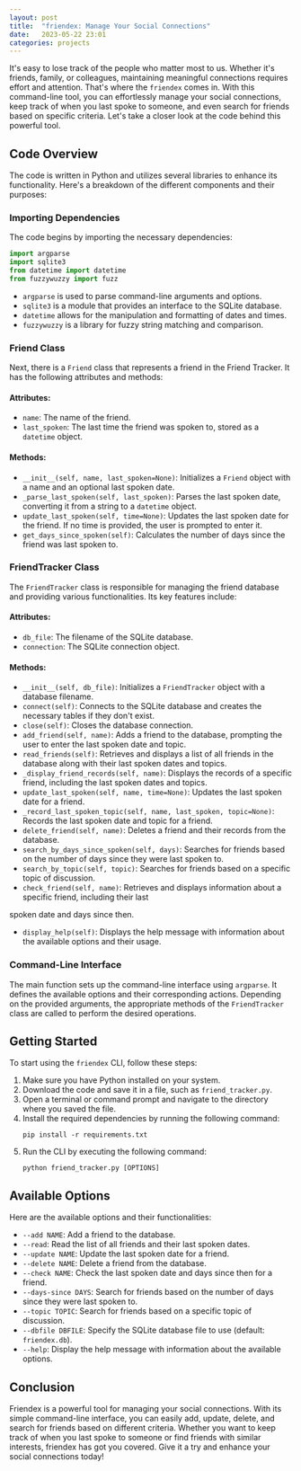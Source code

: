 ```yaml
---
layout: post
title:  "friendex: Manage Your Social Connections"
date:   2023-05-22 23:01
categories: projects
---
```


It's easy to lose track of the people who matter most to us. Whether it's friends, family, or colleagues, maintaining meaningful connections requires effort and attention. That's where the `friendex` comes in. With this command-line tool, you can effortlessly manage your social connections, keep track of when you last spoke to someone, and even search for friends based on specific criteria. Let's take a closer look at the code behind this powerful tool.

## Code Overview

The code is written in Python and utilizes several libraries to enhance its functionality. Here's a breakdown of the different components and their purposes:

### Importing Dependencies

The code begins by importing the necessary dependencies:

```python
import argparse
import sqlite3
from datetime import datetime
from fuzzywuzzy import fuzz
```

- `argparse` is used to parse command-line arguments and options.
- `sqlite3` is a module that provides an interface to the SQLite database.
- `datetime` allows for the manipulation and formatting of dates and times.
- `fuzzywuzzy` is a library for fuzzy string matching and comparison.

### Friend Class

Next, there is a `Friend` class that represents a friend in the Friend Tracker. It has the following attributes and methods:

#### Attributes:

- `name`: The name of the friend.
- `last_spoken`: The last time the friend was spoken to, stored as a `datetime` object.

#### Methods:

- `__init__(self, name, last_spoken=None)`: Initializes a `Friend` object with a name and an optional last spoken date.
- `_parse_last_spoken(self, last_spoken)`: Parses the last spoken date, converting it from a string to a `datetime` object.
- `update_last_spoken(self, time=None)`: Updates the last spoken date for the friend. If no time is provided, the user is prompted to enter it.
- `get_days_since_spoken(self)`: Calculates the number of days since the friend was last spoken to.

### FriendTracker Class

The `FriendTracker` class is responsible for managing the friend database and providing various functionalities. Its key features include:

#### Attributes:

- `db_file`: The filename of the SQLite database.
- `connection`: The SQLite connection object.

#### Methods:

- `__init__(self, db_file)`: Initializes a `FriendTracker` object with a database filename.
- `connect(self)`: Connects to the SQLite database and creates the necessary tables if they don't exist.
- `close(self)`: Closes the database connection.
- `add_friend(self, name)`: Adds a friend to the database, prompting the user to enter the last spoken date and topic.
- `read_friends(self)`: Retrieves and displays a list of all friends in the database along with their last spoken dates and topics.
- `_display_friend_records(self, name)`: Displays the records of a specific friend, including the last spoken dates and topics.
- `update_last_spoken(self, name, time=None)`: Updates the last spoken date for a friend.
- `_record_last_spoken_topic(self, name, last_spoken, topic=None)`: Records the last spoken date and topic for a friend.
- `delete_friend(self, name)`: Deletes a friend and their records from the database.
- `search_by_days_since_spoken(self, days)`: Searches for friends based on the number of days since they were last spoken to.
- `search_by_topic(self, topic)`: Searches for friends based on a specific topic of discussion.
- `check_friend(self, name)`: Retrieves and displays information about a specific friend, including their last

 spoken date and days since then.
- `display_help(self)`: Displays the help message with information about the available options and their usage.

### Command-Line Interface

The main function sets up the command-line interface using `argparse`. It defines the available options and their corresponding actions. Depending on the provided arguments, the appropriate methods of the `FriendTracker` class are called to perform the desired operations.

## Getting Started

To start using the `friendex` CLI, follow these steps:

1. Make sure you have Python installed on your system.
2. Download the code and save it in a file, such as `friend_tracker.py`.
3. Open a terminal or command prompt and navigate to the directory where you saved the file.
4. Install the required dependencies by running the following command:
   ```
   pip install -r requirements.txt
   ```
5. Run the CLI by executing the following command:
   ```
   python friend_tracker.py [OPTIONS]
   ```

## Available Options

Here are the available options and their functionalities:

- `--add NAME`: Add a friend to the database.
- `--read`: Read the list of all friends and their last spoken dates.
- `--update NAME`: Update the last spoken date for a friend.
- `--delete NAME`: Delete a friend from the database.
- `--check NAME`: Check the last spoken date and days since then for a friend.
- `--days-since DAYS`: Search for friends based on the number of days since they were last spoken to.
- `--topic TOPIC`: Search for friends based on a specific topic of discussion.
- `--dbfile DBFILE`: Specify the SQLite database file to use (default: `friendex.db`).
- `--help`: Display the help message with information about the available options.

## Conclusion

Friendex is a powerful tool for managing your social connections. With its simple command-line interface, you can easily add, update, delete, and search for friends based on different criteria. Whether you want to keep track of when you last spoke to someone or find friends with similar interests, friendex has got you covered. Give it a try and enhance your social connections today!
